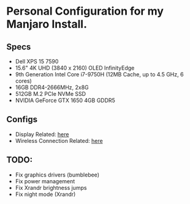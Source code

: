 # Personal Configuration for my Manjaro Install.

## Specs
- Dell XPS 15 7590
- 15.6" 4K UHD (3840 x 2160) OLED InfinityEdge
- 9th Generation Intel Core i7-9750H (12MB Cache, up to 4.5 GHz, 6 cores)
- 16GB DDR4-2666MHz, 2x8G
- 512GB M.2 PCIe NVMe SSD
- NVIDIA GeForce GTX 1650 4GB GDDR5

## Configs
- Display Related: [here](display.md)
- Wireless Connection Related: [here](connections.md)

## TODO:
- Fix graphics drivers (bumblebee)
- Fix power management
- Fix Xrandr brightness jumps
- Fix night mode (Xrandr)
